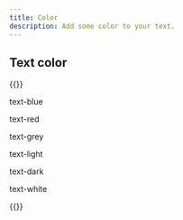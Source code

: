```yaml
---
title: Color
description: Add some color to your text.
---
```


## Text color

{{<example>}}
<p class="text-blue">text-blue</p>
<p class="text-red">text-red</p>
<p class="text-grey">text-grey</p>
<p class="text-light bg-dark">text-light</p>
<p class="text-dark">text-dark</p>
<p class="text-white bg-dark">text-white</p>
{{</example>}}
